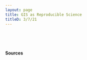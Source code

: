 ```yaml
---
layout: page
title: GIS as Reproducible Science
titleD: 3/7/21
---  
```

&nbsp;


&nbsp;  

**Sources** 


